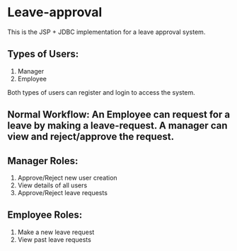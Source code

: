 # Leave-approval

This is the JSP + JDBC implementation for a leave approval system.

## Types of Users:
1. Manager
2. Employee

Both types of users can register and login to access the system.

## Normal Workflow: An Employee can request for a leave by making a leave-request. A manager can view and reject/approve the request.

## Manager Roles:
1. Approve/Reject new user creation
2. View details of all users
3. Approve/Reject leave requests

## Employee Roles:
1. Make a new leave request
2. View past leave requests
